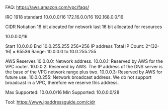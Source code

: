 FAQ: https://aws.amazon.com/vpc/faqs/

IRC 1918 standard
10.0.0.0/16
172.16.0.0/16
192.168.0.0/16

CIDR Notiation
16 bit alocated for network
last 16 bit allocated for resources

10.0.0.0/16

Start 10.0.0.0
End 10.0.255.255
256*256 IP address
Total IP Count: 2^(32-16) = 65536
Range: 10.0.0.0 to 10.0.255.255

AWS Reserves 
10.0.0.0: Network address.
10.0.0.1: Reserved by AWS for the VPC router.
10.0.0.2: Reserved by AWS. The IP address of the DNS server is the base of the VPC network range plus two. 
10.0.0.3: Reserved by AWS for future use.
10.0.0.255: Network broadcast address. We do not support broadcast in a VPC, therefore we reserve this address.


Max Supported: 10.0.0.0/16
Min Supported: 10.0.0.0/28


Tool:
https://www.ipaddressguide.com/cidr

